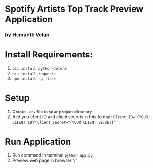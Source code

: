 # Spotify Artists Top Track Preview Application 
### by Hemanth Velan

# Install Requirements:
1. `pip install python-dotenv`
2. `pip install requests`
3. `npm install -g flask`

# Setup
1. Create `.env` file in your project directory
2. Add you client ID and client secrets in this format:
    `Client_ID="{YOUR CLIENT ID}"`
    `Client_Secret="{YOUR CLIENT SECRET}"`

# Run Application
1. Run command in terminal `python app.py`
2. Preview web page in browser '/'